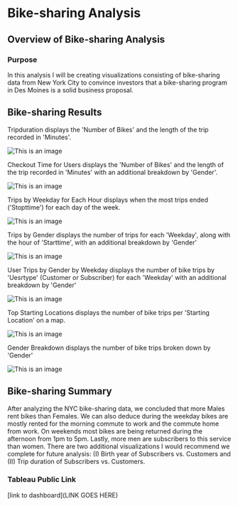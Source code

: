 # Bike-sharing Analysis

## Overview of Bike-sharing Analysis

### Purpose

In this analysis I will be creating visualizations consisting of bike-sharing data from New York City to convince investors that a bike-sharing program in Des Moines is a solid business proposal.

## Bike-sharing Results

Tripduration displays the 'Number of Bikes' and the length of the trip recorded in 'Minutes'.

![This is an image](https://github.com/ddigioac/bike-sharing/blob/6cf476541ca0545c68119520180b9e70fc225967/Tripduration.png)

Checkout Time for Users displays the 'Number of Bikes' and the length of the trip recorded in 'Minutes' with an additional breakdown by 'Gender'.

![This is an image](https://github.com/ddigioac/bike-sharing/blob/0a555a5a9004465939b9e3c66a491ef5e5f8004a/Checkout%20Time%20for%20Users.png)

Trips by Weekday for Each Hour displays when the most trips ended ('Stopttime') for each day of the week. 

![This is an image](https://github.com/ddigioac/bike-sharing/blob/1c40594c424045b3a3b190a6e8f08c9268ddf546/Trips%20by%20Weekday%20for%20Each%20Hour.png)

Trips by Gender displays the number of trips for each 'Weekday', along with the hour of 'Starttime', with an additional breakdown by 'Gender'

![This is an image](https://github.com/ddigioac/bike-sharing/blob/ca48b6a7310769e06f1c3aa0946cbe37637c78b6/Trips%20by%20Gender.png)

User Trips by Gender by Weekday displays the number of bike trips by 'Uesrtype' (Customer or Subscriber) for each 'Weekday' with an additional breakdown by 'Gender'

![This is an image](https://github.com/ddigioac/bike-sharing/blob/65aa49bd04343d247dd6416fcfaf0d519b4e304b/User%20Trips%20by%20Gender%20by%20Weekday.png)

Top Starting Locations displays the number of bike trips per 'Starting Location' on a map.

![This is an image](https://github.com/ddigioac/bike-sharing/blob/94671d9f2b8d04e00488125dee015790d74145a0/Top%20Starting%20Locations.png)

Gender Breakdown displays the number of bike trips broken down by 'Gender'

![This is an image](https://github.com/ddigioac/bike-sharing/blob/5780afaead31f4389c147a4b696dc4ddd07fe9b2/Gender%20Breakdown.png)

## Bike-sharing Summary 

After analyzing the NYC bike-sharing data, we concluded that more Males rent bikes than Females. We can also deduce during the weekday bikes are mostly rented for the morning commute to work and the commute home from work. On weekends most bikes are being returned during the afternoon from 1pm to 5pm. Lastly, more men are subscribers to this service than women. There are two additional visualizations I would recommend we complete for future analysis: (I) Birth year of Subscribers vs. Customers and (II) Trip duration of Subscribers vs. Customers. 

### Tableau Public Link
[link to dashboard](LINK GOES HERE)
